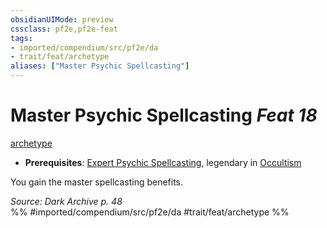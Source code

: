 ```yaml
---
obsidianUIMode: preview
cssclass: pf2e,pf2e-feat
tags:
- imported/compendium/src/pf2e/da
- trait/feat/archetype
aliases: ["Master Psychic Spellcasting"]
---
```

# Master Psychic Spellcasting  *Feat 18*  
[archetype](archetype.md)  

- **Prerequisites**: [Expert Psychic Spellcasting](expert-psychic-spellcasting-da.md), legendary in [Occultism](../skills.md#Occultism)

You gain the master spellcasting benefits.

*Source: Dark Archive p. 48*  
%% #imported/compendium/src/pf2e/da #trait/feat/archetype %%